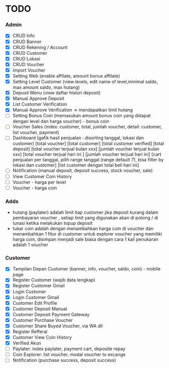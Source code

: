 # TODO

### Admin

-   [x] CRUD Info
-   [x] CRUD Banner
-   [x] CRUD Rekening / Account
-   [x] CRUD Customer
-   [x] CRUD Lokasi
-   [x] CRUD Voucher
-   [x] Import Voucher
-   [x] Setting Web (enable affilate, amount bonus affilate)
-   [x] Setting Level Customer (view levels, edit name of level,minimal saldo, max amount saldo, max hutang)
-   [x] Deposit Menu (view daftar histori deposit)
-   [x] Manual Approve Deposit
-   [x] List Customer Verification
-   [x] Manual Approve Verification -> mendapatkan limit hutang
-   [ ] Setting Bonus Coin (memasukan amount bonus coin yang didapat dengan level dan harga voucher) - bonus coin
-   [ ] Voucher Sales (index: customer, total, jumlah voucher, detail: customer, list voucher, payment)
-   [ ] Dashboard (gafik hasil penjualan : disorting tanggal, lokasi dan customer)
        [total voucher] [total customer] [total customer verified] [total deposit]
        [total voucher terjual bulan xxx] [jumlah voucher terjual bulan xxx] [total voucher terjual hari ini ] [jumlah voucher terjual hari ini]
        [cart penjualan per tanggal, pilih range tanggal (range default 7), bisa filter by lokasi dan customer]
        [list customer dengan total beli hari ini]
-   [ ] Notification (manual deposit, deposit success, stock voucher, sale)
-   [ ] View Customer Coin History
-   [ ] Voucher - harga per level
-   [ ] Voucher - harga coin

### Adds

-   hutang (paylater) adalah limit tiap customer jika deposit kurang dalam pembayaran voucher , setiap limit yang digunakan akan di potong / di lunasi ketika melakukan topup deposit
-   tukar coin adalah dengan menambahkan harga coin di voucher dan menambahkan 1 fitur di customer untuk explorer voucher yang memiliki harga coin, disimpan menjadi sale biasa dengan cara 1 kali penukaran adalah 1 voucher

### Customer

-   [x] Tampilan Depan Customer (banner, info, voucher, saldo, coin) - mobile page
-   [x] Register Customer (wajib data lengkap)
-   [x] Register Customer Gmail
-   [x] Login Customer
-   [x] Login Customer Gmail
-   [x] Customer Edit Profile
-   [x] Customer Deposit Manual
-   [x] Customer Deposit Payment Gateway
-   [x] Customer Purchase Voucher
-   [x] Customer Share Buyed Voucher, via WA dll
-   [x] Register Refferal
-   [x] Customer View Coin History
-   [x] Verified Akun
-   [ ] Paylater: index paylater, payment cart, deposite repay
-   [ ] Coin Explorer: list voucher, modal voucher to excange
-   [ ] Notification (purchase success, deposit success)
